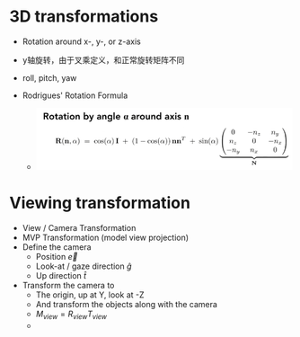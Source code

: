 # 3D transformations

* Rotation around x-, y-, or z-axis

* y轴旋转，由于叉乘定义，和正常旋转矩阵不同
* roll, pitch, yaw
* Rodrigues' Rotation Formula
  * ![4-1](pic\4-1.png)

# Viewing transformation

* View / Camera Transformation
* MVP Transformation (model view projection)
* Define the camera
  * Position $\vec{e}$
  * Look-at / gaze direction $\hat{g}$
  * Up direction $\hat{t}$
* Transform the camera to
  * The origin, up at Y, look at -Z
  * And transform the objects along with the camera
  * $M_{view}=R_{view}T_{view}$
  * 